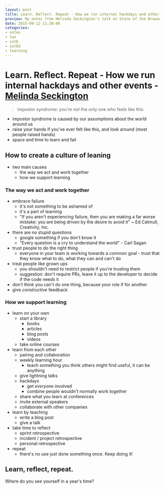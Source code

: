 ```yaml
---
layout: post
title: Learn. Reflect. Repeat - How we run internal hackdays and other event
preview: My notes from Melinda Seckington's talk at State of the Browser 2015
date: 2015-09-12 11:30:00
categories:
- notes
- lws
- sotb
- sotb5
- learning
---
```


# Learn. Reflect. Repeat - How we run internal hackdays and other events - [Melinda Seckington](@mseckington)

> impostor syndrome: you're *not* the only one who feels like this

- impostor syndrome is caused by our assumptions about the world around us
- raise your hands if you've ever felt like this, and look around (most people raised hands)
- space and time to learn and fail

## How to create a culture of leaning

- two main causes
	- the way we act and work together
	- how we support learning

### The way we act and work together

- embrace failure
	- it's not something to be ashamed of
	- it's a part of learning
	- "If you aren't experiencing failure, then you are making a far worse mistake: you are being driven by the desire to avoid it" ~ Ed Catmull, Creativity, Inc.
- there are no stupid questions
	- google something if you don't know it
	- "Every question is a cry to understand the world" - Carl Sagan
- trust people to do the right thing
	- everyone in your team is working towards a common goal - trust that they know what to do, what they can and can't do
- treat people like grown ups
	- you shouldn't need to restrict people if you're trusting them
	- suggestion: don't require PRs, leave it up to the developer to decide if the code needs it
- don't think you can't do one thing, because your role if for another
- give *constructive* feedback

### How we support learning

- learn on your own
	- start a library
		- books
		- articles
		- blog posts
		- videos
	- take online courses
- learn from each other
	- pairing and collaboration
	- weekly learning hour
		- teach something you think others might find useful, it can be anything
	- give lightning talks
	- hackdays
		- get *everyone* involved
		- combine people wouldn't normally work together
	- share what you learn at conferences
	- invite external speakers
	- collaborate with other companies
- learn by teaching
	- write a blog post
	- give a talk
- take time to reflect
	- sprint retrospective
	- incident / project retrospective
	- personal retrospective
- repeat
	- there's no use just done something once. Keep doing it!

## Learn, reflect, repeat.

Where do you see yourself in a year's time?

